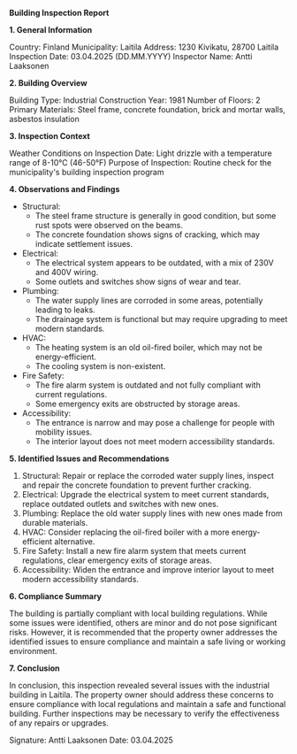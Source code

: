 **Building Inspection Report**

**1. General Information**

Country: Finland
Municipality: Laitila
Address: 1230 Kivikatu, 28700 Laitila
Inspection Date: 03.04.2025 (DD.MM.YYYY)
Inspector Name: Antti Laaksonen

**2. Building Overview**

Building Type: Industrial
Construction Year: 1981
Number of Floors: 2
Primary Materials: Steel frame, concrete foundation, brick and mortar walls, asbestos insulation

**3. Inspection Context**

Weather Conditions on Inspection Date: Light drizzle with a temperature range of 8-10°C (46-50°F)
Purpose of Inspection: Routine check for the municipality's building inspection program

**4. Observations and Findings**

* Structural:
	+ The steel frame structure is generally in good condition, but some rust spots were observed on the beams.
	+ The concrete foundation shows signs of cracking, which may indicate settlement issues.
* Electrical:
	+ The electrical system appears to be outdated, with a mix of 230V and 400V wiring.
	+ Some outlets and switches show signs of wear and tear.
* Plumbing:
	+ The water supply lines are corroded in some areas, potentially leading to leaks.
	+ The drainage system is functional but may require upgrading to meet modern standards.
* HVAC:
	+ The heating system is an old oil-fired boiler, which may not be energy-efficient.
	+ The cooling system is non-existent.
* Fire Safety:
	+ The fire alarm system is outdated and not fully compliant with current regulations.
	+ Some emergency exits are obstructed by storage areas.
* Accessibility:
	+ The entrance is narrow and may pose a challenge for people with mobility issues.
	+ The interior layout does not meet modern accessibility standards.

**5. Identified Issues and Recommendations**

1. Structural: Repair or replace the corroded water supply lines, inspect and repair the concrete foundation to prevent further cracking.
2. Electrical: Upgrade the electrical system to meet current standards, replace outdated outlets and switches with new ones.
3. Plumbing: Replace the old water supply lines with new ones made from durable materials.
4. HVAC: Consider replacing the oil-fired boiler with a more energy-efficient alternative.
5. Fire Safety: Install a new fire alarm system that meets current regulations, clear emergency exits of storage areas.
6. Accessibility: Widen the entrance and improve interior layout to meet modern accessibility standards.

**6. Compliance Summary**

The building is partially compliant with local building regulations. While some issues were identified, others are minor and do not pose significant risks. However, it is recommended that the property owner addresses the identified issues to ensure compliance and maintain a safe living or working environment.

**7. Conclusion**

In conclusion, this inspection revealed several issues with the industrial building in Laitila. The property owner should address these concerns to ensure compliance with local regulations and maintain a safe and functional building. Further inspections may be necessary to verify the effectiveness of any repairs or upgrades.

Signature: Antti Laaksonen
Date: 03.04.2025